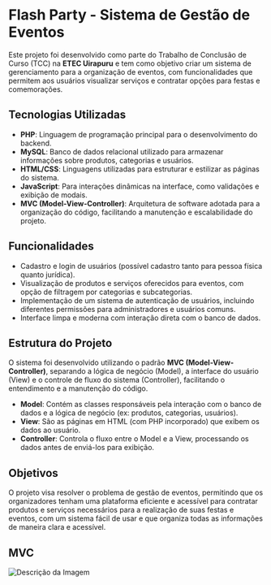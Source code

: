 # Flash Party - Sistema de Gestão de Eventos

Este projeto foi desenvolvido como parte do Trabalho de Conclusão de Curso (TCC) na **ETEC Uirapuru** e tem como objetivo criar um sistema de gerenciamento para a organização de eventos, com funcionalidades que permitem aos usuários visualizar serviços e contratar opções para festas e comemorações.

## Tecnologias Utilizadas

- **PHP**: Linguagem de programação principal para o desenvolvimento do backend.
- **MySQL**: Banco de dados relacional utilizado para armazenar informações sobre produtos, categorias e usuários.
- **HTML/CSS**: Linguagens utilizadas para estruturar e estilizar as páginas do sistema.
- **JavaScript**: Para interações dinâmicas na interface, como validações e exibição de modais.
- **MVC (Model-View-Controller)**: Arquitetura de software adotada para a organização do código, facilitando a manutenção e escalabilidade do projeto.

## Funcionalidades

- Cadastro e login de usuários (possível cadastro tanto para pessoa física quanto jurídica).
- Visualização de produtos e serviços oferecidos para eventos, com opção de filtragem por categorias e subcategorias.
- Implementação de um sistema de autenticação de usuários, incluindo diferentes permissões para administradores e usuários comuns.
- Interface limpa e moderna com interação direta com o banco de dados.

## Estrutura do Projeto

O sistema foi desenvolvido utilizando o padrão **MVC (Model-View-Controller)**, separando a lógica de negócio (Model), a interface do usuário (View) e o controle de fluxo do sistema (Controller), facilitando o entendimento e a manutenção do código.

- **Model**: Contém as classes responsáveis pela interação com o banco de dados e a lógica de negócio (ex: produtos, categorias, usuários).
- **View**: São as páginas em HTML (com PHP incorporado) que exibem os dados ao usuário.
- **Controller**: Controla o fluxo entre o Model e a View, processando os dados antes de enviá-los para exibição.

## Objetivos

O projeto visa resolver o problema de gestão de eventos, permitindo que os organizadores tenham uma plataforma eficiente e acessível para contratar produtos e serviços necessários para a realização de suas festas e eventos, com um sistema fácil de usar e que organiza todas as informações de maneira clara e acessível.


## MVC
![Descrição da Imagem](https://miro.medium.com/v2/resize:fit:720/format:webp/0*ZqwogJDz1cA1sr-B.png)
